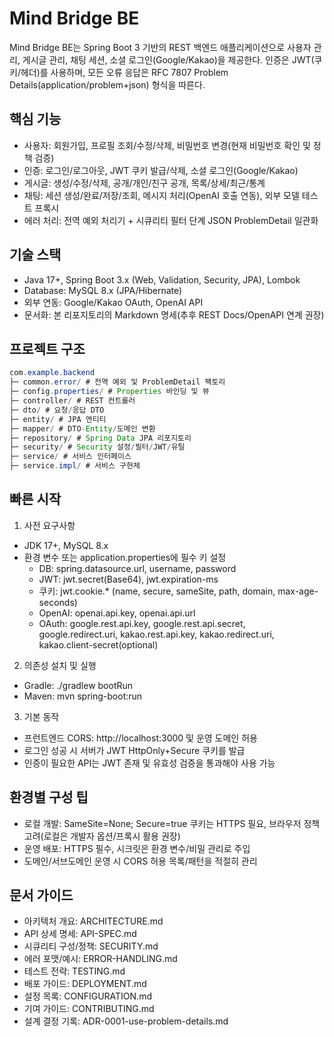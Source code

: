 # Mind Bridge BE

Mind Bridge BE는 Spring Boot 3 기반의 REST 백엔드 애플리케이션으로 사용자 관리, 게시글 관리, 채팅 세션, 소셜 로그인(Google/Kakao)을 제공한다. 인증은 JWT(쿠키/헤더)를 사용하며, 모든 오류 응답은 RFC 7807 Problem Details(application/problem+json) 형식을 따른다.

## 핵심 기능
- 사용자: 회원가입, 프로필 조회/수정/삭제, 비밀번호 변경(현재 비밀번호 확인 및 정책 검증)
- 인증: 로그인/로그아웃, JWT 쿠키 발급/삭제, 소셜 로그인(Google/Kakao)
- 게시글: 생성/수정/삭제, 공개/개인/친구 공개, 목록/상세/최근/통계
- 채팅: 세션 생성/완료/저장/조회, 메시지 처리(OpenAI 호출 연동), 외부 모델 테스트 프록시
- 에러 처리: 전역 예외 처리기 + 시큐리티 필터 단계 JSON ProblemDetail 일관화

## 기술 스택
- Java 17+, Spring Boot 3.x (Web, Validation, Security, JPA), Lombok
- Database: MySQL 8.x (JPA/Hibernate)
- 외부 연동: Google/Kakao OAuth, OpenAI API
- 문서화: 본 리포지토리의 Markdown 명세(추후 REST Docs/OpenAPI 연계 권장)

## 프로젝트 구조
```java
com.example.backend
├─ common.error/ # 전역 예외 및 ProblemDetail 팩토리
├─ config.properties/ # Properties 바인딩 및 뷰
├─ controller/ # REST 컨트롤러
├─ dto/ # 요청/응답 DTO
├─ entity/ # JPA 엔티티
├─ mapper/ # DTO-Entity/도메인 변환
├─ repository/ # Spring Data JPA 리포지토리
├─ security/ # Security 설정/필터/JWT/유틸
├─ service/ # 서비스 인터페이스
├─ service.impl/ # 서비스 구현체
```

## 빠른 시작
1) 사전 요구사항
- JDK 17+, MySQL 8.x
- 환경 변수 또는 application.properties에 필수 키 설정
    - DB: spring.datasource.url, username, password
    - JWT: jwt.secret(Base64), jwt.expiration-ms
    - 쿠키: jwt.cookie.* (name, secure, sameSite, path, domain, max-age-seconds)
    - OpenAI: openai.api.key, openai.api.url
    - OAuth: google.rest.api.key, google.rest.api.secret, google.redirect.uri, kakao.rest.api.key, kakao.redirect.uri, kakao.client-secret(optional)

2) 의존성 설치 및 실행
- Gradle: ./gradlew bootRun
- Maven: mvn spring-boot:run

3) 기본 동작
- 프런트엔드 CORS: http://localhost:3000 및 운영 도메인 허용
- 로그인 성공 시 서버가 JWT HttpOnly+Secure 쿠키를 발급
- 인증이 필요한 API는 JWT 존재 및 유효성 검증을 통과해야 사용 가능

## 환경별 구성 팁
- 로컬 개발: SameSite=None; Secure=true 쿠키는 HTTPS 필요, 브라우저 정책 고려(로컬은 개발자 옵션/프록시 활용 권장)
- 운영 배포: HTTPS 필수, 시크릿은 환경 변수/비밀 관리로 주입
- 도메인/서브도메인 운영 시 CORS 허용 목록/패턴을 적절히 관리

## 문서 가이드
- 아키텍처 개요: ARCHITECTURE.md
- API 상세 명세: API-SPEC.md
- 시큐리티 구성/정책: SECURITY.md
- 에러 포맷/예시: ERROR-HANDLING.md
- 테스트 전략: TESTING.md
- 배포 가이드: DEPLOYMENT.md
- 설정 목록: CONFIGURATION.md
- 기여 가이드: CONTRIBUTING.md
- 설계 결정 기록: ADR-0001-use-problem-details.md

